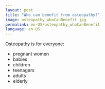 ```yaml
---
layout: post
title: "Who can benefit from osteopathy?"
image: osteopathy_whoCanBenefit.jpg
permalink: en-US/osteopathy_whoCanBenefit
language: en-US
---
```

Osteopathy is for everyone:
- pregnant women
- babies
- children
- teenagers 
- adults
- elderly